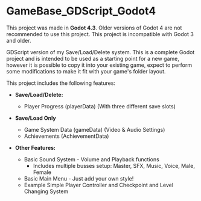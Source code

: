 # GameBase_GDScript_Godot4

This project was made in **Godot 4.3**. Older versions of Godot 4 are not recommended to use this project. This project is incompatible with Godot 3 and older.

GDScript version of my Save/Load/Delete system. This is a complete Godot project and is intended to be used as a starting point for a new game, however it is possible to copy it into your existing game, expect to perform some modifications to make it fit with your game's folder layout.

This project includes the following features:
* **Save/Load/Delete:**
	* Player Progress (playerData) (With three different save slots)

* **Save/Load Only**
 	* Game System Data (gameData) (Video & Audio Settings)
	* Achievements (AchievementData)

* **Other Features:**
	* Basic Sound System - Volume and Playback functions
		* Includes multiple busses setup: Master, SFX, Music, Voice, Male, Female
	* Basic Main Menu - Just add your own style!
	* Example Simple Player Controller and Checkpoint and Level Changing System